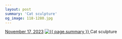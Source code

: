 ```yaml
---
layout: post
summary: 'Cat sculpture'
og_image: 118-1280.jpg
---
```


<p>
  <time>
    <a href="/118">November 17, 2023</a>
  </time>
  <a href="/118">
    <img src="{{ site.assets_url }}/118-640.jpg" srcset="{{ site.assets_url }}/118-320.jpg 320w, {{ site.assets_url }}/118-640.jpg 640w, {{ site.assets_url }}/118-960.jpg 960w, {{ site.assets_url }}/118-1280.jpg 1280w" sizes="(min-width: 700px) 50vw, calc(100vw - 2rem)" alt="{{ page.summary }}" />
  </a>
  <span>Cat sculpture</span>
</p>

